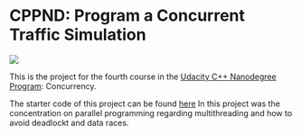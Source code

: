 # CPPND: Program a Concurrent Traffic Simulation

<img src="data/traffic_simulation.gif"/>

This is the project for the fourth course in the [Udacity C++ Nanodegree Program](https://www.udacity.com/course/c-plus-plus-nanodegree--nd213): Concurrency. 

The starter code of this project can be found [here](https://github.com/udacity/CppND-Program-a-Concurrent-Traffic-Simulation)
In this project was the concentration on parallel programming regarding multithreading and how to avoid deadlockt and data races.